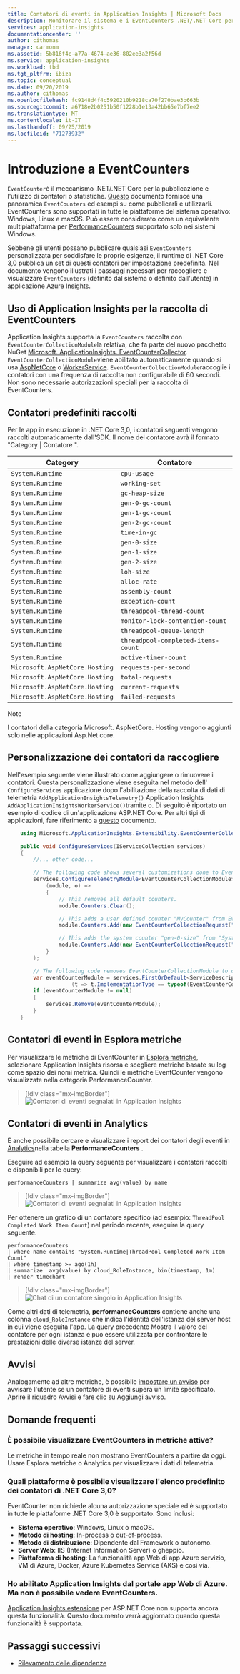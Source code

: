 ```yaml
---
title: Contatori di eventi in Application Insights | Microsoft Docs
description: Monitorare il sistema e i EventCounters .NET/.NET Core personalizzati in Application Insights.
services: application-insights
documentationcenter: ''
author: cithomas
manager: carmonm
ms.assetid: 5b816f4c-a77a-4674-ae36-802ee3a2f56d
ms.service: application-insights
ms.workload: tbd
ms.tgt_pltfrm: ibiza
ms.topic: conceptual
ms.date: 09/20/2019
ms.author: cithomas
ms.openlocfilehash: fc9148d4f4c5920210b9218ca70f270bae3b663b
ms.sourcegitcommit: a6718e2b0251b50f1228b1e13a42bb65e7bf7ee2
ms.translationtype: MT
ms.contentlocale: it-IT
ms.lasthandoff: 09/25/2019
ms.locfileid: "71273932"
---
```

# <a name="eventcounters-introduction"></a>Introduzione a EventCounters

`EventCounter`è il meccanismo .NET/.NET Core per la pubblicazione e l'utilizzo di contatori o statistiche. [Questo](https://github.com/dotnet/corefx/blob/master/src/System.Diagnostics.Tracing/documentation/EventCounterTutorial.md) documento fornisce una panoramica `EventCounters` ed esempi su come pubblicarli e utilizzarli. EventCounters sono supportati in tutte le piattaforme del sistema operativo: Windows, Linux e macOS. Può essere considerato come un equivalente multipiattaforma per [PerformanceCounters](https://docs.microsoft.com/dotnet/api/system.diagnostics.performancecounter) supportato solo nei sistemi Windows.

Sebbene gli utenti possano pubblicare qualsiasi `EventCounters` personalizzata per soddisfare le proprie esigenze, il runtime di .NET Core 3,0 pubblica un set di questi contatori per impostazione predefinita. Nel documento vengono illustrati i passaggi necessari per raccogliere e visualizzare `EventCounters` (definito dal sistema o definito dall'utente) in applicazione Azure Insights.

## <a name="using-application-insights-to-collect-eventcounters"></a>Uso di Application Insights per la raccolta di EventCounters

Application Insights supporta la `EventCounters` raccolta con `EventCounterCollectionModule`la relativa, che fa parte del nuovo pacchetto NuGet [Microsoft. ApplicationInsights. EventCounterCollector](https://www.nuget.org/packages/Microsoft.ApplicationInsights.EventCounterCollector). `EventCounterCollectionModule`viene abilitato automaticamente quando si usa [AspNetCore](asp-net-core.md) o [WorkerService](worker-service.md). `EventCounterCollectionModule`raccoglie i contatori con una frequenza di raccolta non configurabile di 60 secondi. Non sono necessarie autorizzazioni speciali per la raccolta di EventCounters.

## <a name="default-counters-collected"></a>Contatori predefiniti raccolti

Per le app in esecuzione in .NET Core 3,0, i contatori seguenti vengono raccolti automaticamente dall'SDK. Il nome del contatore avrà il formato "Category | Contatore ".

|Category | Contatore|
|---------------|-------|
|`System.Runtime` | `cpu-usage` |
|`System.Runtime` | `working-set` |
|`System.Runtime` | `gc-heap-size` |
|`System.Runtime` | `gen-0-gc-count` |
|`System.Runtime` | `gen-1-gc-count` |
|`System.Runtime` | `gen-2-gc-count` |
|`System.Runtime` | `time-in-gc` |
|`System.Runtime` | `gen-0-size` |
|`System.Runtime` | `gen-1-size` |
|`System.Runtime` | `gen-2-size` |
|`System.Runtime` | `loh-size` |
|`System.Runtime` | `alloc-rate` |
|`System.Runtime` | `assembly-count` |
|`System.Runtime` | `exception-count` |
|`System.Runtime` | `threadpool-thread-count` |
|`System.Runtime` | `monitor-lock-contention-count` |
|`System.Runtime` | `threadpool-queue-length` |
|`System.Runtime` | `threadpool-completed-items-count` |
|`System.Runtime` | `active-timer-count` |
|`Microsoft.AspNetCore.Hosting` | `requests-per-second` |
|`Microsoft.AspNetCore.Hosting` | `total-requests` |
|`Microsoft.AspNetCore.Hosting` | `current-requests` |
|`Microsoft.AspNetCore.Hosting` | `failed-requests` |

> [!NOTE]
> I contatori della categoria Microsoft. AspNetCore. Hosting vengono aggiunti solo nelle applicazioni Asp.Net core.

## <a name="customizing-counters-to-be-collected"></a>Personalizzazione dei contatori da raccogliere

Nell'esempio seguente viene illustrato come aggiungere o rimuovere i contatori. Questa personalizzazione viene eseguita nel metodo dell' `ConfigureServices` applicazione dopo l'abilitazione della raccolta di dati di telemetria `AddApplicationInsightsTelemetry()` Application Insights `AddApplicationInsightsWorkerService()`tramite o. Di seguito è riportato un esempio di codice di un'applicazione ASP.NET Core. Per altri tipi di applicazioni, fare riferimento a [questo](worker-service.md#configuring-or-removing-default-telemetrymodules) documento.

```csharp
    using Microsoft.ApplicationInsights.Extensibility.EventCounterCollector;

    public void ConfigureServices(IServiceCollection services)
    {
        //... other code...

        // The following code shows several customizations done to EventCounterCollectionModule.
        services.ConfigureTelemetryModule<EventCounterCollectionModule>(
            (module, o) =>
            {
                // This removes all default counters.
                module.Counters.Clear();

                // This adds a user defined counter "MyCounter" from EventSource named "MyEventSource"
                module.Counters.Add(new EventCounterCollectionRequest("MyEventSource", "MyCounter"));

                // This adds the system counter "gen-0-size" from "System.Runtime"
                module.Counters.Add(new EventCounterCollectionRequest("System.Runtime", "gen-0-size"));
            }
        );

        // The following code removes EventCounterCollectionModule to disable the module completely.
        var eventCounterModule = services.FirstOrDefault<ServiceDescriptor>
                    (t => t.ImplementationType == typeof(EventCounterCollectionModule));
        if (eventCounterModule != null)
        {
            services.Remove(eventCounterModule);
        }
    }
```

## <a name="event-counters-in-metric-explorer"></a>Contatori di eventi in Esplora metriche

Per visualizzare le metriche di EventCounter in [Esplora metriche](https://docs.microsoft.com/azure/azure-monitor/platform/metrics-charts), selezionare Application Insights risorsa e scegliere metriche basate su log come spazio dei nomi metrica. Quindi le metriche EventCounter vengono visualizzate nella categoria PerformanceCounter.

> [!div class="mx-imgBorder"]
> ![Contatori di eventi segnalati in Application Insights](./media/event-counters/metrics-explorer-counter-list.png)

## <a name="event-counters-in-analytics"></a>Contatori di eventi in Analytics

È anche possibile cercare e visualizzare i report dei contatori degli eventi in [Analytics](../../azure-monitor/app/analytics.md)nella tabella **PerformanceCounters** .

Eseguire ad esempio la query seguente per visualizzare i contatori raccolti e disponibili per le query:

```Kusto
performanceCounters | summarize avg(value) by name
```

> [!div class="mx-imgBorder"]
> ![Contatori di eventi segnalati in Application Insights](./media/event-counters/analytics-event-counters.png)

Per ottenere un grafico di un contatore specifico (ad esempio: `ThreadPool Completed Work Item Count`) nel periodo recente, eseguire la query seguente.

```Kusto
performanceCounters 
| where name contains "System.Runtime|ThreadPool Completed Work Item Count"
| where timestamp >= ago(1h)
| summarize  avg(value) by cloud_RoleInstance, bin(timestamp, 1m)
| render timechart
```
> [!div class="mx-imgBorder"]
> ![Chat di un contatore singolo in Application Insights](./media/event-counters/analytics-completeditems-counters.png)

Come altri dati di telemetria, **performanceCounters** contiene anche una colonna `cloud_RoleInstance` che indica l'identità dell'istanza del server host in cui viene eseguita l'app. La query precedente Mostra il valore del contatore per ogni istanza e può essere utilizzata per confrontare le prestazioni delle diverse istanze del server.

## <a name="alerts"></a>Avvisi
Analogamente ad altre metriche, è possibile [impostare un avviso](../../azure-monitor/app/alerts.md) per avvisare l'utente se un contatore di eventi supera un limite specificato. Aprire il riquadro Avvisi e fare clic su Aggiungi avviso.

## <a name="frequently-asked-questions"></a>Domande frequenti

### <a name="can-i-see-eventcounters-in-live-metrics"></a>È possibile visualizzare EventCounters in metriche attive?

Le metriche in tempo reale non mostrano EventCounters a partire da oggi. Usare Esplora metriche o Analytics per visualizzare i dati di telemetria.

### <a name="which-platforms-can-i-see-the-default-list-of-net-core-30-counters"></a>Quali piattaforme è possibile visualizzare l'elenco predefinito dei contatori di .NET Core 3,0?

EventCounter non richiede alcuna autorizzazione speciale ed è supportato in tutte le piattaforme .NET Core 3,0 è supportato. Sono inclusi:

* **Sistema operativo**: Windows, Linux o macOS.
* **Metodo di hosting**: In-process o out-of-process.
* **Metodo di distribuzione**: Dipendente dal Framework o autonomo.
* **Server Web**: IIS (Internet Information Server) o gheppio.
* **Piattaforma di hosting**: La funzionalità app Web di app Azure servizio, VM di Azure, Docker, Azure Kubernetes Service (AKS) e così via.

### <a name="i-have-enabled-application-insights-from-azure-web-app-portal-but-i-cant-see-eventcounters"></a>Ho abilitato Application Insights dal portale app Web di Azure. Ma non è possibile vedere EventCounters.

 [Application Insights estensione](https://docs.microsoft.com/azure/azure-monitor/app/azure-web-apps) per ASP.NET Core non supporta ancora questa funzionalità. Questo documento verrà aggiornato quando questa funzionalità è supportata.

## <a name="next"></a>Passaggi successivi

* [Rilevamento delle dipendenze](../../azure-monitor/app/asp-net-dependencies.md)
